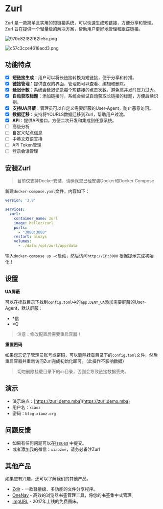 # Zurl

Zurl 是一款简单且实用的短链接系统，可以快速生成短链接，方便分享和管理。Zurl 旨在提供一个轻量级的解决方案，帮助用户更好地管理和跟踪链接。

![970c82f82f62fe5c.png](https://img.rss.ink/imgs/2025/08/04/970c82f82f62fe5c.png)

![c57c3cce4618acd3.png](https://img.rss.ink/imgs/2025/08/04/c57c3cce4618acd3.png)

## 功能特点

* [x] **短链接生成**：用户可以将长链接转换为短链接，便于分享和传播。
* [x] **链接管理**：提供直观的界面，管理员可以查看、编辑和删除。
* [x] **延迟计数**：系统会延迟记录每个短链接的点击次数，避免高并发时压力过大。
* [x] **自动获取标题**：添加链接时，系统会尝试自动获取长链接的标题，方便后续识别。
* [x] **支持UA屏蔽**：管理员可以自定义需要屏蔽的User-Agent，防止恶意访问。
* [x] **数据迁移**：支持将YOURLS数据迁移到Zurl，帮助用户过渡。
* [x] **API**：提供API接口，方便二次开发和集成到任意系统。
* [ ] 高级分析
* [ ] 自定义站点信息
* [ ] 中英文双语支持
* [ ] API Token管理
* [ ] 登录会话管理

## 安装Zurl

> 目前仅支持Docker安装，请确保您已经安装Docker和Docker Compose

新建`docker-compose.yaml`文件，内容如下：

```yaml
version: '3.8'

services:
  zurl:
    container_name: zurl
    image: helloz/zurl
    ports:
      - "3080:3080"
    restart: always
    volumes:
      - ./data:/opt/zurl/app/data
```

输入`docker-compose up -d`启动，然后访问`http://IP:3080` 根据提示完成初始化！

## 设置

**UA屏蔽**

可以在挂载目录下找到`config.toml`中的`app.DENY_UA`添加需要屏蔽的User-Agent，默认屏蔽：

* *信
* *Q

> 注意：修改配置后需要重启容器！

**重置密码**

如果您忘记了管理员账号或密码，可以删除挂载目录下的`config.toml`文件，然后重启容器并重新访问Zurl完成初始化即可。（此操作不影响数据）

> 切勿删除挂载目录下的`db`目录，否则会导致链接数据丢失。

## 演示

* 演示站点：[https://zurl.demo.mba](https://zurl.demo.mba)
* 用户名：`xiaoz`
* 密码：`blog.xiaoz.org`

## 问题反馈

* 如果有任何问题可以在[Issues](https://github.com/helloxz/zurl/issues) 中提交。
* 或者添加我的微信：`xiaozme`，请务必备注Zurl

## 其他产品

如果您有兴趣，还可以了解我们的其他产品。

* [Zdir](https://www.zdir.pro/zh/) - 一款轻量级、多功能的文件分享程序。
* [OneNav](https://www.onenav.top/) - 高效的浏览器书签管理工具，将您的书签集中式管理。
* [ImgURL](https://www.imgurl.org/) - 2017年上线的免费图床。